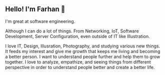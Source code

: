 ## Hello! I'm Farhan 👋

I'm great at software engineering.

Although I can do a lot of things. From Networking, IoT, Software Development, Server Configuration, even outside of IT like Illustration. 

I love IT, Design, Illusration, Photography, and studying various new things. It feeds my interest and give me growth that keeps me living and becoming a better person. I want to understand people further and help them to grow together. I love to analyze, empathize, and seeing things from different perspective in order to understand people better and create a better life.


<!--
**far14c/far14c** is a ✨ _special_ ✨ repository because its `README.md` (this file) appears on your GitHub profile.

Here are some ideas to get you started:

- 🔭 I’m currently working on ...
- 🌱 I’m currently learning ...
- 👯 I’m looking to collaborate on ...
- 🤔 I’m looking for help with ...
- 💬 Ask me about ...
- 📫 How to reach me: ...
- 😄 Pronouns: ...
- ⚡ Fun fact: ...
-->
